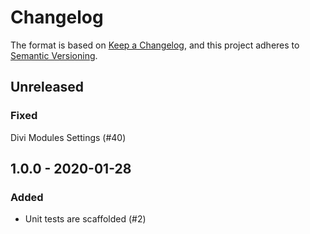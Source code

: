 # Changelog

The format is based on [Keep a Changelog](https://keepachangelog.com/en/1.0.0/),
and this project adheres to [Semantic Versioning](https://semver.org/spec/v2.0.0.html).

## Unreleased

### Fixed
Divi Modules Settings (#40)

## 1.0.0 - 2020-01-28

### Added

-   Unit tests are scaffolded (#2)
